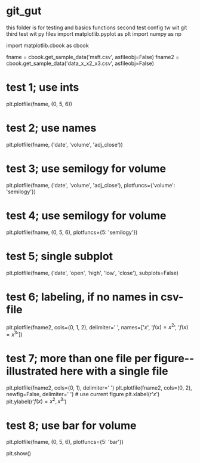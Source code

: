 # git_gut
this folder is for testing and basics functions
second test config tw wit git
third test wit py files
import matplotlib.pyplot as plt
import numpy as np

import matplotlib.cbook as cbook

fname = cbook.get_sample_data('msft.csv', asfileobj=False)
fname2 = cbook.get_sample_data('data_x_x2_x3.csv', asfileobj=False)

# test 1; use ints
plt.plotfile(fname, (0, 5, 6))

# test 2; use names
plt.plotfile(fname, ('date', 'volume', 'adj_close'))

# test 3; use semilogy for volume
plt.plotfile(fname, ('date', 'volume', 'adj_close'),
             plotfuncs={'volume': 'semilogy'})

# test 4; use semilogy for volume
plt.plotfile(fname, (0, 5, 6), plotfuncs={5: 'semilogy'})

# test 5; single subplot
plt.plotfile(fname, ('date', 'open', 'high', 'low', 'close'), subplots=False)

# test 6; labeling, if no names in csv-file
plt.plotfile(fname2, cols=(0, 1, 2), delimiter=' ',
             names=['$x$', '$f(x)=x^2$', '$f(x)=x^3$'])

# test 7; more than one file per figure--illustrated here with a single file
plt.plotfile(fname2, cols=(0, 1), delimiter=' ')
plt.plotfile(fname2, cols=(0, 2), newfig=False,
             delimiter=' ')  # use current figure
plt.xlabel(r'$x$')
plt.ylabel(r'$f(x) = x^2, x^3$')

# test 8; use bar for volume
plt.plotfile(fname, (0, 5, 6), plotfuncs={5: 'bar'})

plt.show()

